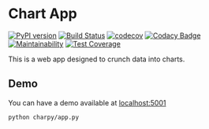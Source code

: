 # Chart App

[![PyPI version](https://badge.fury.io/py/charpy.svg)](https://badge.fury.io/py/charpy)
[![Build Status](https://travis-ci.org/Sylhare/charpy.svg?branch=master)](https://travis-ci.org/Sylhare/charpy)
[![codecov](https://codecov.io/gh/Sylhare/charpy/branch/master/graph/badge.svg)](https://codecov.io/gh/Sylhare/charpy)
[![Codacy Badge](https://api.codacy.com/project/badge/Grade/7ecd2366da08459aa8c7af9c489dc65c)](https://www.codacy.com/app/Sylhare/charpy?utm_source=github.com&amp;utm_medium=referral&amp;utm_content=Sylhare/charpy&amp;utm_campaign=Badge_Grade)
[![Maintainability](https://api.codeclimate.com/v1/badges/ad17a7f76d6421c83b61/maintainability)](https://codeclimate.com/github/Sylhare/charpy/maintainability)
[![Test Coverage](https://api.codeclimate.com/v1/badges/ad17a7f76d6421c83b61/test_coverage)](https://codeclimate.com/github/Sylhare/charpy/test_coverage)

This is a web app designed to crunch data into charts.

## Demo

You can have a demo available at [localhost:5001](http://127.0.0.1:5001/)

```bash
python charpy/app.py
```
